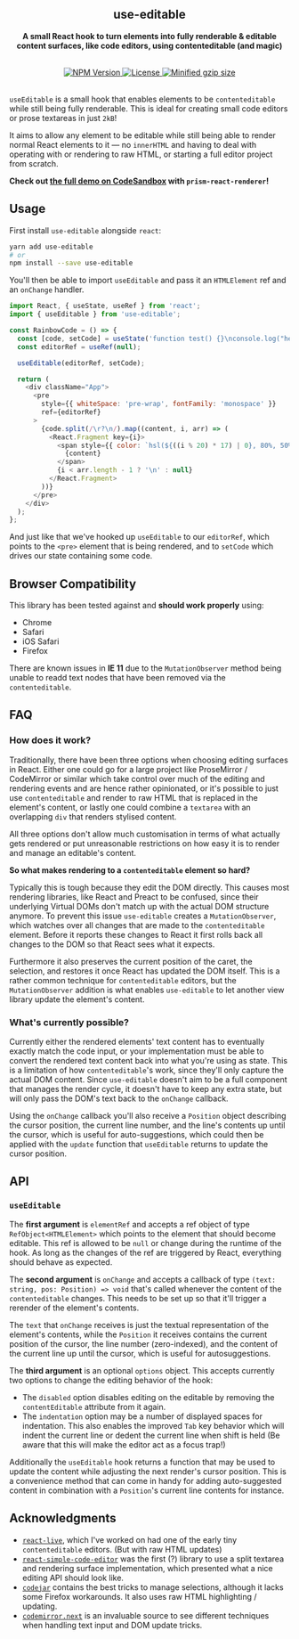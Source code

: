 <div align="center">
  <h2 align="center">use-editable</h2>
  <p align="center"><strong>A small React hook to turn elements into fully renderable & editable content surfaces, like code editors, using contenteditable (and magic)</strong></p>
  <br />
  <a href="https://npmjs.com/package/use-editable">
    <img alt="NPM Version" src="https://img.shields.io/npm/v/use-editable.svg" />
  </a>
  <a href="https://npmjs.com/package/use-editable">
    <img alt="License" src="https://img.shields.io/npm/l/use-editable.svg" />
  </a>
  <a href="https://bundlephobia.com/result?p=use-editable">
    <img alt="Minified gzip size" src="https://img.shields.io/bundlephobia/minzip/use-editable.svg?label=gzip%20size" />
  </a>
  <br />
  <br />
</div>

`useEditable` is a small hook that enables elements to be `contenteditable` while still being fully renderable. This is ideal for creating small code editors or prose textareas in just `2kB`!

It aims to allow any element to be editable while still being able to render normal React elements to it — no `innerHTML` and having to deal with operating with or rendering to raw HTML, or starting a full editor project from scratch.

**Check out [the full demo on CodeSandbox](https://codesandbox.io/s/use-editable-0l9kc) with `prism-react-renderer`!**

## Usage

First install `use-editable` alongside `react`:

```sh
yarn add use-editable
# or
npm install --save use-editable
```

You'll then be able to import `useEditable` and pass it an `HTMLElement` ref and an `onChange` handler.

```js
import React, { useState, useRef } from 'react';
import { useEditable } from 'use-editable';

const RainbowCode = () => {
  const [code, setCode] = useState('function test() {}\nconsole.log("hello");');
  const editorRef = useRef(null);

  useEditable(editorRef, setCode);

  return (
    <div className="App">
      <pre
        style={{ whiteSpace: 'pre-wrap', fontFamily: 'monospace' }}
        ref={editorRef}
      >
        {code.split(/\r?\n/).map((content, i, arr) => (
          <React.Fragment key={i}>
            <span style={{ color: `hsl(${((i % 20) * 17) | 0}, 80%, 50%)` }}>
              {content}
            </span>
            {i < arr.length - 1 ? '\n' : null}
          </React.Fragment>
        ))}
      </pre>
    </div>
  );
};
```

And just like that we've hooked up `useEditable` to our `editorRef`, which points to the `<pre>`
element that is being rendered, and to `setCode` which drives our state containing some code.

## Browser Compatibility

This library has been tested against and **should work properly** using:

- Chrome
- Safari
- iOS Safari
- Firefox

There are known issues in **IE 11** due to the `MutationObserver` method being unable to
readd text nodes that have been removed via the `contenteditable`.

## FAQ

### How does it work?

Traditionally, there have been three options when choosing editing surfaces in React. Either one
could go for a large project like ProseMirror / CodeMirror or similar which take control over much
of the editing and rendering events and are hence rather opinionated, or it's possible to just
use `contenteditable` and render to raw HTML that is replaced in the element's content, or lastly one
could combine a `textarea` with an overlapping `div` that renders stylised content.

All three options don't allow much customisation in terms of what actually gets rendered or put
unreasonable restrictions on how easy it is to render and manage an editable's content.

**So what makes rendering to a `contenteditable` element so hard?**

Typically this is tough because they edit the DOM directly. This causes most rendering libraries, like
React and Preact to be confused, since their underlying Virtual DOMs don't match up with the actual
DOM structure anymore. To prevent this issue `use-editable` creates a `MutationObserver`, which watches
over all changes that are made to the `contenteditable` element. Before it reports these changes to
React it first rolls back all changes to the DOM so that React sees what it expects.

Furthermore it also preserves the current position of the caret, the selection, and restores it once
React has updated the DOM itself. This is a rather common technique for `contenteditable` editors, but
the `MutationObserver` addition is what enables `use-editable` to let another view library update the element's
content.

### What's currently possible?

Currently either the rendered elements' text content has to eventually exactly match the code input,
or your implementation must be able to convert the rendered text content back into what you're using
as state. This is a limitation of how `contenteditable`'s work, since they'll only capture the actual
DOM content. Since `use-editable` doesn't aim to be a full component that manages the render cycle, it
doesn't have to keep any extra state, but will only pass the DOM's text back to the `onChange` callback.

Using the `onChange` callback you'll also receive a `Position` object describing the cursor position,
the current line number, and the line's contents up until the cursor, which is useful for auto-suggestions,
which could then be applied with the `update` function that `useEditable` returns to update the cursor
position.

## API

### `useEditable`

The **first argument** is `elementRef` and accepts a ref object of type `RefObject<HTMLElement>` which
points to the element that should become editable. This ref is allowed to be `null` or change during
the runtime of the hook. As long as the changes of the ref are triggered by React, everything should
behave as expected.

The **second argument** is `onChange` and accepts a callback of type `(text: string, pos: Position) => void`
that's called whenever the content of the `contenteditable` changes. This needs to be set up so that
it'll trigger a rerender of the element's contents.

The `text` that `onChange` receives is just the textual representation of the element's contents, while the
`Position` it receives contains the current position of the cursor, the line number (zero-indexed), and
the content of the current line up until the cursor, which is useful for autosuggestions.

The **third argument** is an optional `options` object. This accepts currently two options to change
the editing behavior of the hook:

- The `disabled` option disables editing on the editable by removing the `contentEditable` attribute from
  it again.
- The `indentation` option may be a number of displayed spaces for indentation. This also enables the
  improved `Tab` key behavior which will indent the current line or dedent the current line when shift is
  held (Be aware that this will make the editor act as a focus trap!)

Additionally the `useEditable` hook returns a function that may be used to update the content while
adjusting the next render's cursor position. This is a convenience method that can come in handy for
adding auto-suggested content in combination with a `Position`'s current line contents for instance.

## Acknowledgments

- [`react-live`](https://github.com/FormidableLabs/react-live/blob/v1.12.0/src/components/Editor/index.js), which I've worked on
  had one of the early tiny `contenteditable` editors. (But with raw HTML updates)
- [`react-simple-code-editor`](https://github.com/satya164/react-simple-code-editor) was the first (?) library to use a split textarea
  and rendering surface implementation, which presented what a nice editing API should look like.
- [`codejar`](https://github.com/antonmedv/codejar) contains the best tricks to manage selections, although it lacks some
  Firefox workarounds. It also uses raw HTML highlighting / updating.
- [`codemirror.next`](https://github.com/codemirror/codemirror.next) is an invaluable source to see different techniques when
  handling text input and DOM update tricks.
